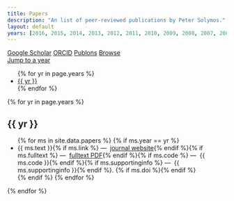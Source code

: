 ```yaml
---
title: Papers
description: "An list of peer-reviewed publications by Peter Solymos."
layout: default
years: [2016, 2015, 2014, 2013, 2012, 2011, 2010, 2009, 2008, 2007, 2005, 2004, 2002]
---
```


<div class="btn-group btn-group-justified">
  <a href="http://scholar.google.ca/citations?hl=en&user=PfC17QsAAAAJ&view_op=list_works&pagesize=100" class="btn btn-default"><i class="ai ai-google-scholar-square ai-3x"></i> Google Scholar</a>
  <a href="http://orcid.org/0000-0001-7337-1740" class="btn btn-default"><i class="ai ai-orcid-square ai-3x"></i> ORCID</a>
<!--  <a href="https://vm.mtmt.hu/www/index.php?AuthorID=10000580" class="btn btn-default">MTMT</a>
  <a href="http://www.researcherid.com/rid/B-2775-2008" class="btn btn-default">ResearcherID</a>
  <a href="http://www.scopus.com/authid/detail.url?authorId=23104106300" class="btn btn-default">ScopusID</a> -->
  <a href="https://publons.com/a/534081/" class="btn btn-default">Publons</a>
  <a href="https://drive.google.com/folderview?id=0B-q59n6LIwYPflA4aHVydEx5aFY5MUZtdFRvcG11NWNUc3ljOTdsSlFSSHRDdHJVMDEyWXc&usp=sharing" class="btn btn-default"><i class="fa fa-file-pdf-o" aria-hidden="true"></i> Browse</a>
  <div class="btn-group">
    <a href="#" class="btn btn-default dropdown-toggle" data-toggle="dropdown">Jump to a year <i class="fa fa-caret-down" aria-hidden="true"></i></a>
    <ul class="dropdown-menu">
      {% for yr in page.years %}<li><a href="#papers-{{ yr }}">{{ yr }}</a></li> {% endfor %}
     </ul>
  </div>
</div>

{% for yr in page.years %}
<h2 id="papers-{{ yr }}">{{ yr }}</h2>
<ul>
  {% for ms in site.data.papers %}
  {% if ms.year == yr %}
  <li>{{ ms.text }}{% if ms.link %} &mdash; <i class="fa fa-external-link text-orange"></i>&nbsp;<a href="{{ ms.link }}">journal website</a>{% endif %}{% if ms.fulltext %} &mdash; <i class="fa fa-file-pdf-o text-orange"></i>&nbsp;<a href="{{ ms.fulltext }}">fulltext PDF</a>{% endif %}{% if ms.code %} &mdash; <i class="fa fa-file-code-o text-orange"></i>&nbsp;{{ ms.code }}{% endif %}{% if ms.supportinginfo %} &mdash; <i class="fa fa-file-code-o text-orange"></i>&nbsp;{{ ms.supportinginfo }}{% endif %}. {% if ms.doi %}<div data-badge-popover="bottom" style="display: inline-block;" data-badge-type="4" data-doi="{{ ms.doi }}" data-hide-no-mentions="true" class="altmetric-embed"></div>{% endif %}</li>
  {% endif %}
  {% endfor %}
</ul>
{% endfor %}
